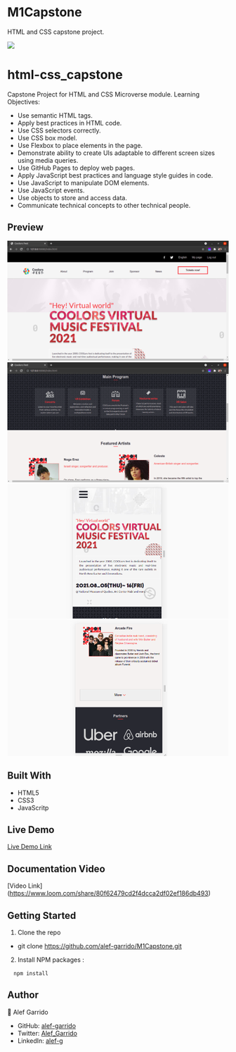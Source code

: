 # M1Capstone
HTML and CSS capstone project. 

![](https://img.shields.io/badge/Microverse-blueviolet)

# html-css_capstone

Capstone Project for  HTML and CSS Microverse module. 
Learning Objectives:
 - Use semantic HTML tags.
 - Apply best practices in HTML code.
 - Use CSS selectors correctly.
 - Use CSS box model.
 - Use Flexbox to place elements in the page.
 - Demonstrate ability to create UIs adaptable to different screen sizes using media queries.
 - Use GitHub Pages to deploy web pages.
 - Apply JavaScript best practices and language style guides in code.
 - Use JavaScript to manipulate DOM elements.
 - Use JavaScript events.
 - Use objects to store and access data.
 - Communicate technical concepts to other technical people.

## Preview
![screenshot](/assets/png/ScreenshotDesktop-2.png)
![screenshot](/assets/png/ScreenshotDesktop-1.png)
![screenshot](/assets/png/ScreenshotMobile-2.png)
![screenshot](/assets/png/ScreenshotMobile-1.png)

## Built With

- HTML5
- CSS3
- JavaScritp

## Live Demo

[Live Demo Link](https://alef-garrido.github.io/M1Capstone/)


## Documentation Video

[Video Link] (https://www.loom.com/share/80f62479cd2f4dcca2df02ef186db493)

## Getting Started 

1. Clone the repo
  - git clone https://github.com/alef-garrido/M1Capstone.git
  
2. Install NPM packages :
  
```
  npm install
```


## Author

👤 Alef Garrido

- GitHub: [alef-garrido](https://github.com/alef-garrido)
- Twitter: [Alef_Garrido](https://twitter.com/Alef_Garrido)
- LinkedIn: [alef-g](https://www.linkedin.com/in/alef-g/)
